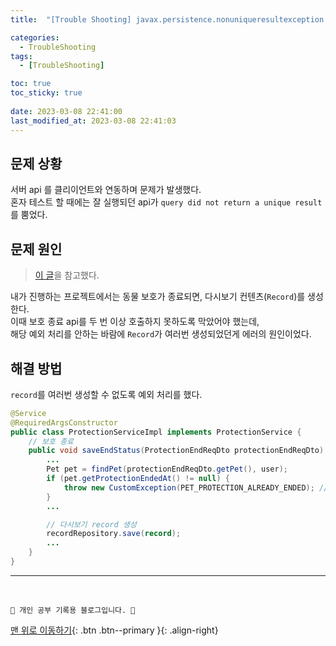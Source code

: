 ```yaml
---
title:  "[Trouble Shooting] javax.persistence.nonuniqueresultexception: query did not return a unique result: 8 해결 "

categories:
  - TroubleShooting
tags:
  - [TroubleShooting]

toc: true
toc_sticky: true
 
date: 2023-03-08 22:41:00
last_modified_at: 2023-03-08 22:41:03
---
```


## 문제 상황
서버 api 를 클리이언트와 연동하며 문제가 발생했다.<br>
혼자 테스트 할 때에는 잘 실행되던 api가 `query did not return a unique result`를 뿜었다.


## 문제 원인
> [이 글](https://velog.io/@rladuswl/javax.persistence.nonuniqueresultexception-query-did-not-return-a-unique-result-2)을 참고했다.

내가 진행하는 프로젝트에서는 동물 보호가 종료되면, 다시보기 컨텐츠(`Record`)를 생성한다.<br>
이때 보호 종료 api를 두 번 이상 호출하지 못하도록 막았어야 했는데, <br>
해당 예외 처리를 안하는 바람에 `Record`가 여러번 생성되었던게 에러의 원인이었다.


## 해결 방법
`record`를 여러번 생성할 수 없도록 예외 처리를 했다.

```java
@Service
@RequiredArgsConstructor
public class ProtectionServiceImpl implements ProtectionService {
    // 보호 종료
    public void saveEndStatus(ProtectionEndReqDto protectionEndReqDto) { 
        ...
        Pet pet = findPet(protectionEndReqDto.getPet(), user);
        if (pet.getProtectionEndedAt() != null) {
            throw new CustomException(PET_PROTECTION_ALREADY_ENDED); // 👉 이미 보호가 종료된 동물은 다시보기 record를 또 생성할 수 없도록 예외 처리 로직 추가
        }
        ...

        // 다시보기 record 생성
        recordRepository.save(record);
        ...
    }
}
```









***
<br>

    💛 개인 공부 기록용 블로그입니다. 👻

[맨 위로 이동하기](#){: .btn .btn--primary }{: .align-right}
